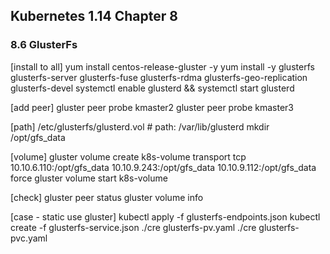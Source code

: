 ## Kubernetes 1.14 Chapter 8


### 8.6 GlusterFs 

  [install to all]
  yum install centos-release-gluster -y
  yum install -y glusterfs glusterfs-server glusterfs-fuse glusterfs-rdma glusterfs-geo-replication glusterfs-devel
  systemctl enable glusterd && systemctl start glusterd 

  [add peer]
    gluster peer probe kmaster2
    gluster peer probe kmaster3

  [path]
    /etc/glusterfs/glusterd.vol   # path:  /var/lib/glusterd
    mkdir /opt/gfs_data

  [volume]
    gluster volume create k8s-volume transport tcp 10.10.6.110:/opt/gfs_data 10.10.9.243:/opt/gfs_data 10.10.9.112:/opt/gfs_data force
    gluster volume start k8s-volume

  [check]
    gluster peer status
    gluster volume info

  [case - static use gluster] 
    kubectl apply -f glusterfs-endpoints.json
    kubectl create -f glusterfs-service.json
    ./cre glusterfs-pv.yaml
    ./cre glusterfs-pvc.yaml



 




